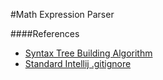 #Math Expression Parser


####References
- [Syntax Tree Building Algorithm](https://www.rhyscitlema.com/algorithms/expression-parsing-algorithm/#The-basic-idea)
- [Standard Intellij .gitignore](https://github.com/github/gitignore/blob/master/Global/JetBrains.gitignoreg)
